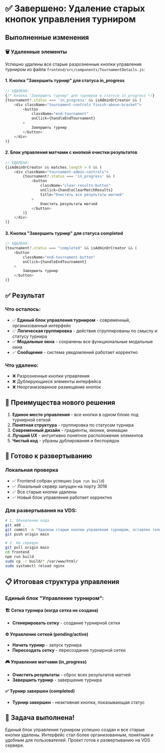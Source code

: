 # ✅ Завершено: Удаление старых кнопок управления турниром

## Выполненные изменения

### 🗑️ Удаленные элементы

Успешно удалены все старые разрозненные кнопки управления турниром из файла `frontend/src/components/TournamentDetails.js`:

#### 1. Кнопка "Завершить турнир" для статуса in_progress
```javascript
// УДАЛЕНО:
{/* Кнопка "Завершить турнир" для турниров в статусе in_progress */}
{tournament?.status === 'in_progress' && isAdminOrCreator && (
    <div className="tournament-controls finish-above-bracket">
        <button 
            className="end-tournament"
            onClick={handleEndTournament}
        >
            Завершить турнир
        </button>
    </div>
)}
```

#### 2. Блок управления матчами с кнопкой очистки результатов
```javascript
// УДАЛЕНО:
{isAdminOrCreator && matches.length > 0 && (
    <div className="tournament-admin-controls">
        {tournament?.status === 'in_progress' && (
            <button 
                className="clear-results-button"
                onClick={handleClearMatchResults}
                title="Очистить все результаты матчей"
            >
                Очистить результаты матчей
            </button>
        )}
    </div>
)}
```

#### 3. Кнопка "Завершить турнир" для статуса completed
```javascript
// УДАЛЕНО:
{tournament?.status === "completed" && isAdminOrCreator && (
    <button 
        className="end-tournament-button"
        onClick={handleEndTournament}
    >
        Завершить турнир
    </button>
)}
```

## ✅ Результат

### Что осталось:
- ✅ **Единый блок управления турниром** - современный, организованный интерфейс
- ✅ **Логическая группировка** - действия сгруппированы по смыслу и статусу турнира
- ✅ **Модальные окна** - сохранены все функциональные модальные окна
- ✅ **Сообщения** - система уведомлений работает корректно

### Что удалено:
- ❌ Разрозненные кнопки управления
- ❌ Дублирующиеся элементы интерфейса
- ❌ Неорганизованное размещение кнопок

## 🎨 Преимущества нового решения

1. **Единое место управления** - все кнопки в одном блоке под турнирной сеткой
2. **Понятная структура** - группировка по статусам турнира
3. **Современный дизайн** - градиенты, иконки, анимации
4. **Лучший UX** - интуитивно понятное расположение элементов
5. **Чистый код** - убраны дублирования и беспорядок

## 🚀 Готово к развертыванию

### Локальная проверка
- ✅ Frontend собран успешно (`npm run build`)
- ✅ Локальный сервер запущен на порту 3016
- ✅ Все старые кнопки удалены
- ✅ Новый блок управления работает корректно

### Для развертывания на VDS:
```bash
# 1. Обновление кода
git add .
git commit -m "Удалены старые кнопки управления турниром, оставлен только единый блок"
git push origin main

# 2. На сервере
git pull origin main
cd frontend
npm run build
sudo cp -r build/* /var/www/html/
sudo systemctl reload nginx
```

## 📋 Итоговая структура управления

### Единый блок "Управление турниром":

#### 🏗️ Сетка турнира (когда сетка не создана)
- **Сгенерировать сетку** - создание турнирной сетки

#### ⚙️ Управление сеткой (pending/active)
- **Начать турнир** - запуск турнира  
- **Пересоздать сетку** - пересоздание турнирной сетки

#### 🎮 Управление матчами (in_progress)
- **Очистить результаты** - сброс всех результатов матчей
- **Завершить турнир** - завершение турнира

#### ✅ Турнир завершен (completed)
- **Турнир завершен** - неактивная кнопка, показывающая статус

## 🎯 Задача выполнена!

Единый блок управления турниром успешно создан и все старые кнопки удалены. Интерфейс стал более организованным, понятным и удобным для пользователей. Проект готов к развертыванию на VDS сервере. 